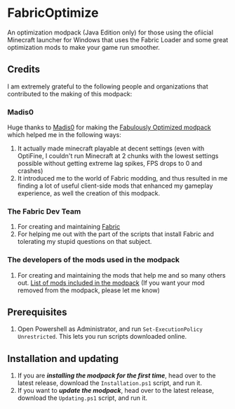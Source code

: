 # FabricOptimize
An optimization modpack (Java Edition only) for those using the ofiicial Minecraft launcher for Windows that uses the Fabric Loader and some great optimization mods to make your game run smoother.
## Credits
I am extremely grateful to the following people and organizations that contributed to the making of this modpack:
### Madis0
Huge thanks to [Madis0](https://github.com/Madis0) for making the [Fabulously Optimized modpack](https://github.com/Fabulously-Optimized/fabulously-optimized) which helped me in the following ways:
1. It actually made minecraft playable at decent settings (even with OptiFine, I couldn't run Minecraft at 2 chunks with the lowest settings possible without getting extreme lag spikes, FPS drops to 0 and crashes)
2. It introduced me to the world of Fabric modding, and thus resulted in me finding a lot of useful client-side mods that enhanced my gameplay experience, as well the creation of this modpack.
### The Fabric Dev Team
1. For creating and maintaining [Fabric](https://fabricmc.net/)
2. For helping me out with the part of the scripts that install Fabric and tolerating my stupid questions on that subject.
### The developers of the mods used in the modpack
1. For creating and maintaining the mods that help me and so many others out. [List of mods included in the modpack](https://example.com/)
(If you want your mod removed from the modpack, please let me know)
## Prerequisites
1. Open Powershell as Administrator, and run `Set-ExecutionPolicy Unrestricted`. This lets you run scripts downloaded online.
## Installation and updating
1. If you are ***installing the modpack for the first time***, head over to the latest release, download the `Installation.ps1` script, and run it.
2. If you want to ***update the modpack***, head over to the latest release, download the `Updating.ps1` script, and run it.
